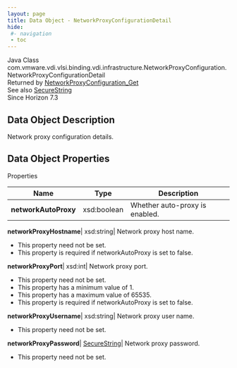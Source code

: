 ```yaml
---
layout: page
title: Data Object - NetworkProxyConfigurationDetail
hide:
 #- navigation
 - toc
---
```






Java Class
    com.vmware.vdi.vlsi.binding.vdi.infrastructure.NetworkProxyConfiguration.NetworkProxyConfigurationDetail  
Returned by
     [NetworkProxyConfiguration_Get](vdi.infrastructure.NetworkProxyConfiguration.md#get)  
See also
     [SecureString](vdi.util.SecureString.md)  
Since 
    Horizon 7.3

## Data Object Description 

Network proxy configuration details. 

## Data Object Properties

Properties

Name |  Type |  Description   
---|---|---  
**networkAutoProxy**|  xsd:boolean|  Whether auto-proxy is enabled.   
  
**networkProxyHostname**|  xsd:string|  Network proxy host name.   


 * This property need not be set.
  * This property is required if networkAutoProxy is set to false.

  
**networkProxyPort**|  xsd:int|  Network proxy port.   


 * This property need not be set.
  * This property has a minimum value of 1. 
  * This property has a maximum value of 65535. 
  * This property is required if networkAutoProxy is set to false.

  
**networkProxyUsername**|  xsd:string|  Network proxy user name.   


 * This property need not be set.

  
**networkProxyPassword**| [SecureString](vdi.util.SecureString.md)|  Network proxy password.   


 * This property need not be set.

  
  
  
   
  
  

